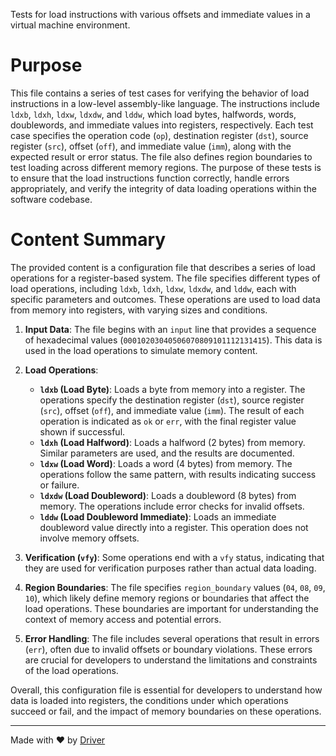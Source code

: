 <!--------------------------------------------------------------------------------->
<!-- IMPORTANT: This file is auto-generated by Driver (https://driver.ai). -------->
<!-- Manual edits may be overwritten on future commits. --------------------------->
<!--------------------------------------------------------------------------------->

Tests for load instructions with various offsets and immediate values in a virtual machine environment.

# Purpose
This file contains a series of test cases for verifying the behavior of load instructions in a low-level assembly-like language. The instructions include `ldxb`, `ldxh`, `ldxw`, `ldxdw`, and `lddw`, which load bytes, halfwords, words, doublewords, and immediate values into registers, respectively. Each test case specifies the operation code (`op`), destination register (`dst`), source register (`src`), offset (`off`), and immediate value (`imm`), along with the expected result or error status. The file also defines region boundaries to test loading across different memory regions. The purpose of these tests is to ensure that the load instructions function correctly, handle errors appropriately, and verify the integrity of data loading operations within the software codebase.
# Content Summary
The provided content is a configuration file that describes a series of load operations for a register-based system. The file specifies different types of load operations, including `ldxb`, `ldxh`, `ldxw`, `ldxdw`, and `lddw`, each with specific parameters and outcomes. These operations are used to load data from memory into registers, with varying sizes and conditions.

1. **Input Data**: The file begins with an `input` line that provides a sequence of hexadecimal values (`00010203040506070809101112131415`). This data is used in the load operations to simulate memory content.

2. **Load Operations**:
   - **`ldxb` (Load Byte)**: Loads a byte from memory into a register. The operations specify the destination register (`dst`), source register (`src`), offset (`off`), and immediate value (`imm`). The result of each operation is indicated as `ok` or `err`, with the final register value shown if successful.
   - **`ldxh` (Load Halfword)**: Loads a halfword (2 bytes) from memory. Similar parameters are used, and the results are documented.
   - **`ldxw` (Load Word)**: Loads a word (4 bytes) from memory. The operations follow the same pattern, with results indicating success or failure.
   - **`ldxdw` (Load Doubleword)**: Loads a doubleword (8 bytes) from memory. The operations include error checks for invalid offsets.
   - **`lddw` (Load Doubleword Immediate)**: Loads an immediate doubleword value directly into a register. This operation does not involve memory offsets.

3. **Verification (`vfy`)**: Some operations end with a `vfy` status, indicating that they are used for verification purposes rather than actual data loading.

4. **Region Boundaries**: The file specifies `region_boundary` values (`04`, `08`, `09`, `10`), which likely define memory regions or boundaries that affect the load operations. These boundaries are important for understanding the context of memory access and potential errors.

5. **Error Handling**: The file includes several operations that result in errors (`err`), often due to invalid offsets or boundary violations. These errors are crucial for developers to understand the limitations and constraints of the load operations.

Overall, this configuration file is essential for developers to understand how data is loaded into registers, the conditions under which operations succeed or fail, and the impact of memory boundaries on these operations.

---
Made with ❤️ by [Driver](https://www.driver.ai/)